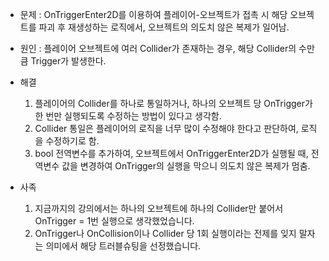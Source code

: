 - 문제 : OnTriggerEnter2D를 이용하여 플레이어-오브젝트가 접촉 시 해당 오브젝트를 파괴 후 재생성하는 로직에서, 오브젝트의 의도치 않은 복제가 일어남.
  

- 원인 : 플레이어 오브젝트에 여러 Collider가 존재하는 경우, 해당 Collider의 수만큼 Trigger가 발생한다.


- 해결
  1. 플레이어의 Collider를 하나로 통일하거나, 하나의 오브젝트 당 OnTrigger가 한 번만 실행되도록 수정하는 방법이 있다고 생각함.
  2. Collider 통일은 플레이어의 로직을 너무 많이 수정해야 한다고 판단하여, 로직을 수정하기로 함.
  3. bool 전역변수를 추가하여, 오브젝트에서 OnTriggerEnter2D가 실행될 때, 전역변수 값을 변경하여 OnTrigger의 실행을 막으니 의도치 않은 복제가 멈춤.


- 사족
  1. 지금까지의 강의에서는 하나의 오브젝트에 하나의 Collider만 붙어서 OnTrigger = 1번 실행으로 생각했었습니다.
  2. OnTrigger나 OnCollision이나 Collider 당 1회 실행이라는 전제를 잊지 말자는 의미에서 해당 트러블슈팅을 선정했습니다.